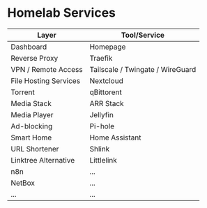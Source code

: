 # Homelab Services

| Layer                      | Tool/Service                    |
|---------------------------|----------------------------------|
| Dashboard                 | Homepage                         |
| Reverse Proxy             | Traefik                           |
| VPN / Remote Access       | Tailscale / Twingate / WireGuard |
| File Hosting Services     | Nextcloud                        |
| Torrent                   | qBittorent                       |
| Media Stack               | ARR Stack                        |
| Media Player              | Jellyfin                          |
| Ad-blocking               | Pi-hole                          |
| Smart Home                | Home Assistant                   |
| URL Shortener             | Shlink                           |
| Linktree Alternative      | Littlelink                       |
| n8n                       | ...                              |
| NetBox                    | ...                              |
| ...                       | ...                              |
